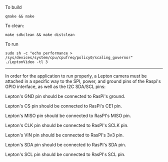 To build
```
qmake && make
```

To clean:
```
make sdkclean && make distclean
```

To run
```
sudo sh -c "echo performance > /sys/devices/system/cpu/cpufreq/policy0/scaling_governor"
./LeptonVideo -tl 3
```


----

In order for the application to run properly, a Lepton camera must be attached in a specific way to the SPI, power, and ground pins of the Raspi's GPIO interface, as well as the I2C SDA/SCL pins:

Lepton's GND pin should be connected to RasPi's ground.

Lepton's CS pin should be connected to RasPi's CE1 pin.

Lepton's MISO pin should be connected to RasPI's MISO pin.

Lepton's CLK pin should be connected to RasPI's SCLK pin.

Lepton's VIN pin should be connected to RasPI's 3v3 pin.

Lepton's SDA pin should be connected to RasPI's SDA pin.

Lepton's SCL pin should be connected to RasPI's SCL pin.
